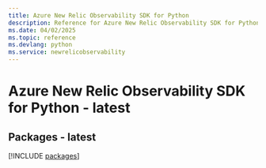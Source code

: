 ```yaml
---
title: Azure New Relic Observability SDK for Python
description: Reference for Azure New Relic Observability SDK for Python
ms.date: 04/02/2025
ms.topic: reference
ms.devlang: python
ms.service: newrelicobservability
---
```

# Azure New Relic Observability SDK for Python - latest
## Packages - latest
[!INCLUDE [packages](new-relic-observability-index.md)]